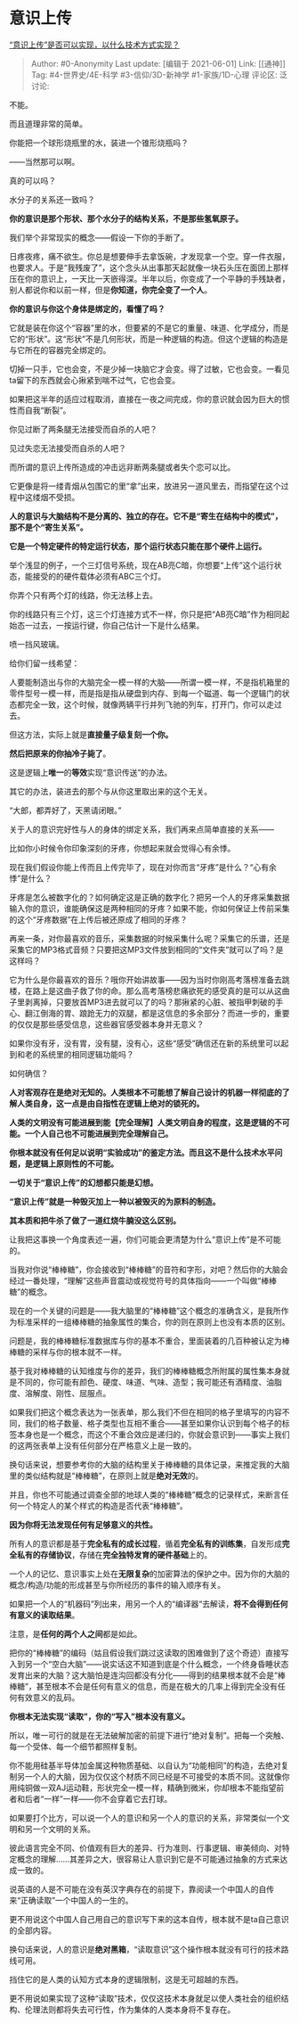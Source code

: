 # 意识上传
[“意识上传”是否可以实现，以什么技术方式实现？](https://www.zhihu.com/question/419475427/answer/1875579544)

> Author: #0-Anonymity
> Last update: [编辑于 2021-06-01]
> Link: [[通神]]
> Tag: #4-世界史/4E-科学 #3-信仰/3D-新神学 #1-家族/1D-心理
> 评论区:
> 泛讨论:

不能。

而且道理非常的简单。

你能把一个球形烧瓶里的水，装进一个锥形烧瓶吗？

——当然那可以啊。

真的可以吗？

水分子的关系还一致吗？

**你的意识是那个形状、那个水分子的结构关系，不是那些氢氧原子。**

我们举个非常现实的概念——假设一下你的手断了。

日疼夜疼，痛不欲生。你总是想要伸手去拿饭碗，才发现拿一个空。穿一件衣服，也要求人。于是“我残废了”，这个念头从出事那天起就像一块石头压在面团上那样压在你的意识上，一天比一天嵌得深。半年以后，你变成了一个平静的手残缺者，别人都说你和以前一样，但是**你知道，你完全变了一个人**。

**你的意识与你这个身体是绑定的，看懂了吗？**

它就是装在你这个“容器”里的水，但要紧的不是它的重量、味道、化学成分，而是它的“形状”。这“形状”不是几何形状，而是一种逻辑的构造。但这个逻辑的构造是与它所在的容器完全绑定的。

切掉一只手，它也会变，不是少掉一块脑它才会变。得了过敏，它也会变。一看见ta留下的东西就会心揪紧到喘不过气，它也会变。

如果把这半年的适应过程取消，直接在一夜之间完成，你的意识就会因为巨大的惯性而自我“断裂”。

你见过断了两条腿无法接受而自杀的人吧？

见过失恋无法接受而自杀的人吧？

而所谓的意识上传所造成的冲击远非断两条腿或者失个恋可以比。

它更像是将一缕青烟从包围它的里“拿”出来，放进另一道风里去，而指望在这个过程中这缕烟不受损。

**人的意识与大脑结构不是分离的、独立的存在。它不是“寄生在结构中的模式”，那不是个“寄生关系”。**

**它是一个特定硬件的特定运行状态，那个运行状态只能在那个硬件上运行。**

举个浅显的例子，一个三灯信号系统，现在AB亮C暗，你想要“上传”这个运行状态，能接受的的硬件载体必须有ABC三个灯。

你弄个只有两个灯的线路，你无法移上去。

你的线路只有三个灯，这三个灯连接方式不一样，你只是把“AB亮C暗”作为相同起始态一过去，一按运行键，你自己估计一下是什么结果。

喷一挡风玻璃。

给你们留一线希望：

人要能制造出与你的大脑完全一模一样的大脑——所谓一模一样，不是指机箱里的零件型号一模一样，而是指是指从硬盘到内存、到每一个磁道、每一个逻辑门的状态都完全一致，这个时候，就像两辆平行并列飞驰的列车，打开门，你可以走过去。

但这方法，实际上就是**直接量子级复刻一个你。**

**然后把原来的你抽冷子毙了**。

这是逻辑上**唯一**的**等效**实现“意识传送”的办法。

其它的办法，装进去的那个与从你这里取出来的这个无关。

“大郎，都弄好了，天黑请闭眼。”

关于人的意识完好性与人的身体的绑定关系，我们再来点简单直接的关系——

比如你小时候令你印象深刻的牙疼，你想起来就会觉得心有余悸。

现在我们假设你能上传而且上传完毕了，现在对你而言“牙疼”是什么？“心有余悸”是什么？

牙疼是怎么被数字化的？如何确定这是正确的数字化？把另一个人的牙疼采集数据输入你的意识，谁能确保这是两种相同的牙疼？如果不能，你如何保证上传前采集的这个“牙疼数据”在上传后被还原成了相同的牙疼？

再来一条，对你最喜欢的音乐，采集数据的时候采集什么呢？采集它的乐谱，还是采集它的MP3格式音频？只要把这MP3文件放到相同的“文件夹”就可以了吗？是这样吗？

它为什么是你最喜欢的音乐？哦你开始讲故事——因为当时你刚高考落榜准备去跳楼，在路上是这曲子救了你的命。那么高考落榜悲痛欲死的感受真的是可以从这曲子里剥离掉，只要放首MP3进去就可以了的吗？那揪紧的心脏、被指甲刺破的手心、翻江倒海的胃、踉跄无力的双腿，都是这信息的多余部分？而进一步的，重要的仅仅是那些感受信息，这些器官感受器本身并无意义？

如果你没有牙，没有胃，没有腿，没有心，这些“感受”确信还在新的系统里可以起到和老的系统里的相同逻辑功能吗？

如何确信？

**人对客观存在是绝对无知的。人类根本不可能想了解自己设计的机器一样彻底的了解人类自身，这一点是由自指性在逻辑上绝对的锁死的。**

**人类的文明没有可能进展到能【完全理解】人类文明自身的程度，这是逻辑的不可能。一个人自己也不可能进展到完全理解自己。**

**你根本就没有任何足以说明“实验成功”的鉴定方法。而且这不是什么技术水平问题，是逻辑上原则性的不可能。**

**一切关于“意识上传”的幻想都只能是幻想。**

**“意识上传”就是一种毁灭加上一种以被毁灭的为原料的制造。**

**其本质和把牛杀了做了一道红烧牛腩没这么区别。**

让我把这事换一个角度表述一遍，你们可能会更清楚为什么“意识上传”是不可能的。

当我对你说“棒棒糖”，你会接收到“棒棒糖”的音符和字形，对吧？然后你的大脑会经过一番处理，“理解”这些声音震动或视觉符号的具体指向——一个叫做“棒棒糖”的概念。

现在的一个关键的问题是——我大脑里的“棒棒糖”这个概念的准确含义，是我所作为标准采样的一组棒棒糖的抽象属性的集合，你的则在原则上也没有本质的区别。

问题是，我的棒棒糖标准数据库与你的基本不重合，里面装着的几百种被认定为棒棒糖的采样与你的根本就不一样。

基于我对棒棒糖的认知维度与你的差异，我们的棒棒糖概念所附属的属性集本身就是不同的，你可能有颜色、硬度、味道、气味、造型；我可能还有酒精度、油脂度、溶解度、刚性、屈服点。

如果我们把这个概念表达为一张表单，那么我们不但在相同的格子里填写的内容不同，我们的格子数量、格子类型也互相不重合——甚至如果你认识到每个格子的标签本身也是一个概念，而这个不重合效应是递归的，你就会意识到——事实上我们的这两张表单上没有任何部分在严格意义上是一致的。

换句话来说，想要参考你的大脑的结构里关于棒棒糖的具体记录，来推定我的大脑里的类似结构就是“棒棒糖”，在原则上就是**绝对无效**的。

并且，你也不可能通过调查全部的地球人类的“棒棒糖”概念的记录样式，来断言任何一个特定人的某个样式的构造是否代表“棒棒糖”。

**因为你将无法发现任何有足够意义的共性。**

所有人的意识都是基于**完全私有的成长过程**，循着**完全私有的训练集**，自发形成**完全私有的存储协议**，存储在**完全独特发育的硬件基础**上的。

一个人的记忆、意识事实上处在**无限复杂**的加密算法的保护之中。因为你的大脑的概念/构造/功能的形成甚至与你所经历的事件的输入顺序有关。

如果把一个人的“机器码”列出来，用另一个人的“编译器“去解读，**将不会得到任何有意义的读取结果**。

注意，是**任何的两个人之间**都是如此。

把你的“棒棒糖”的编码（姑且假设我们跳过这读取的困难做到了这个奇迹）直接写入到另一个“空白大脑”——说实话这不知道到底是个什么概念，一个终身昏睡状态发育出来的大脑？这大脑怕是连沟回都没有分化——得到的结果根本就不会是“棒棒糖”，甚至根本不会是任何有意义的信息，而是在极大的几率上得到完全没有任何有效意义的乱码。

**你根本无法实现“读取”，你的“写入”根本没有意义。**

所以，唯一可行的就是在无法破解加密的前提下进行“绝对复制”。把每一个突触、每一个受体、每一个细节都照样复制。

你不能用硅基半导体加金属这种物质基础、以自认为“功能相同”的构造，去绝对复制另一个人的大脑，因为仅仅这个材质不同已经是不可接受的本质不同。这就像你用纯铜做一双AJ运动鞋，形状完全一模一样，精确到微米，你却根本不能指望前者和后者“一样”一样——你不会穿着它去打球。

如果要打个比方，可以说一个人的意识和另一个人的意识的关系，非常类似一个文明和另一个文明的关系。

彼此语言完全不同、价值观有巨大的差异、行为准则、行事逻辑、审美倾向、对特定概念的理解……其差异之大，很容易让人意识到它是不可能通过抽象的方式来达成一致的。

说英语的人是不可能在没有英汉字典存在的前提下，靠阅读一个中国人的自传来“正确读取”一个中国人的一生的。

更不用说这个中国人自己用自己的意识写下来的这本自传，根本就不是ta自己意识的全部内容。

换句话来说，人的意识是**绝对黑箱**，“读取意识”这个操作根本就没有可行的技术路线可用。

挡住它的是人类的认知方式本身的逻辑限制，这是无可超越的东西。

更不用说如果实现了这种“读取”技术，仅仅这技术本身就足以使人类社会的组织结构、伦理法则都将失去可行性，作为集体的人类本身将不复存在。
